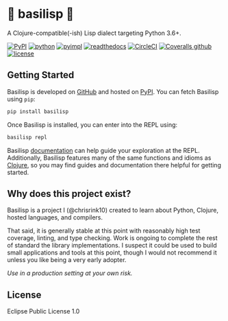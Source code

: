 # 🐍 basilisp 🐍

A Clojure-compatible(-ish) Lisp dialect targeting Python 3.6+.

[![PyPI](https://img.shields.io/pypi/v/basilisp.svg?style=flat-square)](https://pypi.org/project/basilisp/) [![python](https://img.shields.io/pypi/pyversions/basilisp.svg?style=flat-square)](https://pypi.org/project/basilisp/) [![pyimpl](https://img.shields.io/pypi/implementation/basilisp.svg?style=flat-square)](https://pypi.org/project/basilisp/) [![readthedocs](https://img.shields.io/readthedocs/basilisp.svg?style=flat-square)](https://basilisp.readthedocs.io/) [![CircleCI](	https://img.shields.io/circleci/project/github/basilisp-lang/basilisp/master.svg?style=flat-square)](https://circleci.com/gh/basilisp-lang/basilisp) [![Coveralls github](https://img.shields.io/coveralls/github/basilisp-lang/basilisp.svg?style=flat-square)](https://coveralls.io/github/basilisp-lang/basilisp) [![license](https://img.shields.io/github/license/basilisp-lang/basilisp.svg?style=flat-square)](https://github.com/basilisp-lang/basilisp/blob/master/LICENSE)

## Getting Started

Basilisp is developed on [GitHub](https://github.com/basilisp-lang/basilisp) and
hosted on [PyPI](https://pypi.python.org/pypi/basilisp). You can fetch Basilisp
using `pip`:

```bash
pip install basilisp
```

Once Basilisp is installed, you can enter into the REPL using:

```bash
basilisp repl
```

Basilisp [documentation](https://basilisp.readthedocs.io) can help guide your
exploration at the REPL. Additionally, Basilisp features many of the same functions
and idioms as [Clojure](https://clojure.org/), so you may find guides and
documentation there helpful for getting started.

## Why does this project exist?

Basilisp is a project I (@chrisrink10) created to learn about Python, Clojure,
hosted  languages, and compilers.

That said, it is generally stable at this point with reasonably high test
coverage, linting, and type checking. Work is ongoing to complete the rest of
standard the library implementations. I suspect it could be used to build small
applications and tools at this point, though I would not recommend it unless you
like being a very early adopter.

_Use in a production setting at your own risk._

## License

Eclipse Public License 1.0

